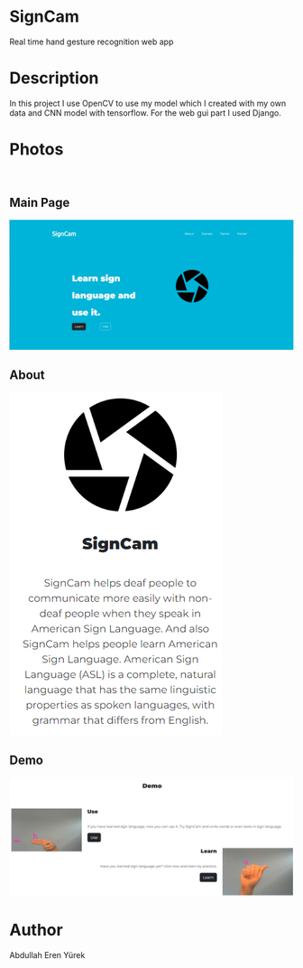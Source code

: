 # SignCam
Real time hand gesture recognition web app  
# Description
In this project I use OpenCV to use my model which I created with my own data and CNN model with tensorflow. For the web gui part I used Django.
  
<h1>Photos</h1>
<br>
<h2>Main Page</h2>

![alt text](/images/signcam-home.png)

<h2>About</h2>

![alt text](/images/about.png)

<h2>Demo</h2>

![alt text](/images/demo.png)

<h1>Author</h1>

Abdullah Eren Yürek
